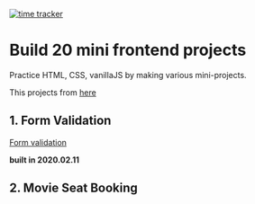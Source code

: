 [![time tracker](https://wakatime.com/badge/github/Rhange/Build-20-mini-frontend-projects.svg)](https://wakatime.com/badge/github/Rhange/Build-20-mini-frontend-projects)

# Build 20 mini frontend projects

Practice HTML, CSS, vanillaJS by making various mini-projects.
<p>This projects from <a href="https://vanillawebprojects.com/">here</a><p>

## 1. Form Validation

<a href="https://rhange.github.io/Build-20-mini-frontend-projects/1.%20form-validator/index.html">Form validation</a> <p> <strong>built in 2020.02.11</strong> </p>

## 2. Movie Seat Booking

